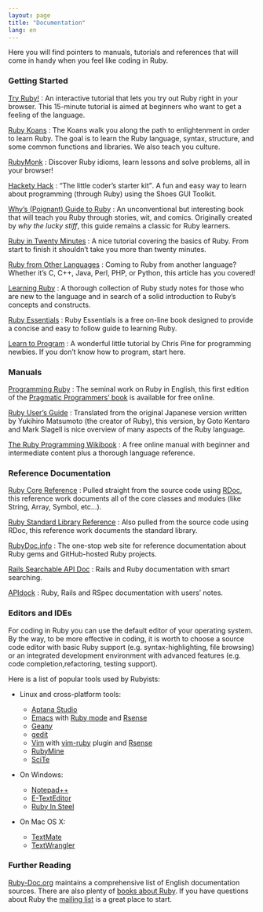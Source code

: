 ```yaml
---
layout: page
title: "Documentation"
lang: en
---
```


Here you will find pointers to manuals, tutorials and references that
will come in handy when you feel like coding in Ruby.

### Getting Started

[Try Ruby!][1]
: An interactive tutorial that lets you try out Ruby right in your
  browser. This 15-minute tutorial is aimed at beginners who want to get
  a feeling of the language.

[Ruby Koans][2]
: The Koans walk you along the path to enlightenment in order to learn
  Ruby. The goal is to learn the Ruby language, syntax, structure, and
  some common functions and libraries. We also teach you culture.

[RubyMonk][3]
: Discover Ruby idioms, learn lessons and solve problems, all in your
  browser!

[Hackety Hack][4]
: <q cite="http://hackety-hack.com/">The little coder’s starter kit</q>.
  A fun and easy way to learn about programming (through Ruby) using the
  Shoes GUI Toolkit.

[Why’s (Poignant) Guide to Ruby][5]
: An unconventional but interesting book that will teach you Ruby
  through stories, wit, and comics. Originally created by *why the lucky
  stiff*, this guide remains a classic for Ruby learners.

[Ruby in Twenty Minutes](/en/documentation/quickstart/)
: A nice tutorial covering the basics of Ruby. From start to finish it
  shouldn’t take you more than twenty minutes.

[Ruby from Other Languages](/en/documentation/ruby-from-other-languages/)
: Coming to Ruby from another language? Whether it’s C, C++, Java, Perl,
  PHP, or Python, this article has you covered!

[Learning Ruby][6]
: A thorough collection of Ruby study notes for those who are new to the
  language and in search of a solid introduction to Ruby’s concepts and
  constructs.

[Ruby Essentials][7]
: Ruby Essentials is a free on-line book designed to provide a concise
  and easy to follow guide to learning Ruby.

[Learn to Program][8]
: A wonderful little tutorial by Chris Pine for programming newbies. If
  you don’t know how to program, start here.

### Manuals

[Programming Ruby][9]
: The seminal work on Ruby in English, this first edition of the
  [Pragmatic Programmers’ book][10] is available for free online.

[Ruby User’s Guide][11]
: Translated from the original Japanese version written by Yukihiro
  Matsumoto (the creator of Ruby), this version, by Goto Kentaro and
  Mark Slagell is nice overview of many aspects of the Ruby language.

[The Ruby Programming Wikibook][12]
: A free online manual with beginner and intermediate content plus a
  thorough language reference.

### Reference Documentation

[Ruby Core Reference][13]
: Pulled straight from the source code using [RDoc][14], this reference
  work documents all of the core classes and modules (like String,
  Array, Symbol, etc…).

[Ruby Standard Library Reference][15]
: Also pulled from the source code using RDoc, this reference work
  documents the standard library.

[RubyDoc.info][16]
: The one-stop web site for reference documentation about Ruby gems and
  GitHub-hosted Ruby projects.

[Rails Searchable API Doc][17]
: Rails and Ruby documentation with smart searching.

[APIdock][18]
: Ruby, Rails and RSpec documentation with users’ notes.

### Editors and IDEs

For coding in Ruby you can use the default editor of your operating
system. By the way, to be more effective in coding, it is worth to
choose a source code editor with basic Ruby support (e.g.
syntax-highlighting, file browsing) or an integrated development
environment with advanced features (e.g. code completion,refactoring,
testing support).

Here is a list of popular tools used by Rubyists:

* Linux and cross-platform tools:
  * [Aptana Studio][19]
  * [Emacs][20] with [Ruby mode][21] and [Rsense][22]
  * [Geany][23]
  * [gedit][24]
  * [Vim][25] with [vim-ruby][26] plugin and [Rsense][22]
  * [RubyMine][27]
  * [SciTe][28]

* On Windows:
  * [Notepad++][29]
  * [E-TextEditor][30]
  * [Ruby In Steel][31]

* On Mac OS X:
  * [TextMate][32]
  * [TextWrangler][33]

### Further Reading

[Ruby-Doc.org][34] maintains a comprehensive list of English
documentation sources. There are also plenty of [books about Ruby][35].
If you have questions about Ruby the [mailing
list](/en/community/mailing-lists/) is a great place to start.



[1]: http://tryruby.org/ 
[2]: http://rubykoans.com/ 
[3]: http://rubymonk.com/ 
[4]: http://hackety-hack.com/ 
[5]: http://mislav.uniqpath.com/poignant-guide/ 
[6]: http://rubylearning.com/ 
[7]: http://www.techotopia.com/index.php/Ruby_Essentials 
[8]: http://pine.fm/LearnToProgram/ 
[9]: http://www.ruby-doc.org/docs/ProgrammingRuby/ 
[10]: http://pragmaticprogrammer.com/titles/ruby/index.html 
[11]: http://www.rubyist.net/~slagell/ruby/ 
[12]: http://en.wikibooks.org/wiki/Ruby_programming_language 
[13]: http://www.ruby-doc.org/core 
[14]: http://rdoc.sourceforge.net 
[15]: http://www.ruby-doc.org/stdlib 
[16]: http://www.rubydoc.info/ 
[17]: http://railsapi.com/ 
[18]: http://apidock.com/ 
[19]: http://www.aptana.com/ 
[20]: http://www.gnu.org/software/emacs/ 
[21]: http://www.emacswiki.org/emacs/RubyMode 
[22]: http://cx4a.org/software/rsense/ 
[23]: http://www.geany.org/ 
[24]: http://projects.gnome.org/gedit/screenshots.html 
[25]: http://www.vim.org/ 
[26]: https://github.com/vim-ruby/vim-ruby 
[27]: http://www.jetbrains.com/ruby/ 
[28]: http://www.scintilla.org/SciTE.html 
[29]: http://notepad-plus-plus.org/ 
[30]: http://www.e-texteditor.com/ 
[31]: http://www.sapphiresteel.com/ 
[32]: http://macromates.com/ 
[33]: http://www.barebones.com/products/textwrangler/ 
[34]: http://ruby-doc.org 
[35]: http://www.ruby-doc.org/bookstore 
